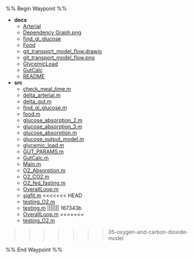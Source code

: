 %% Begin Waypoint %%
- **docs**
	- [Arterial](./docs/Arterial.md)
	- [Dependency Graph.png](./docs/Dependency%20Graph.png)
	- [find_gl_glucose](./docs/find_gl_glucose.md)
	- [Food](./docs/Food.md)
	- [git_transport_model_flow.drawio](./docs/git_transport_model_flow.drawio)
	- [git_transport_model_flow.png](./docs/git_transport_model_flow.png)
	- [GlycemicLoad](./docs/GlycemicLoad.md)
	- [GutCalc](./docs/GutCalc.md)
	- [README](./docs/README.md)
- **src**
	- [check_meal_time.m](./src/check_meal_time.m)
	- [delta_arterial.m](./src/delta_arterial.m)
	- [delta_gut.m](./src/delta_gut.m)
	- [find_gl_glucose.m](./src/find_gl_glucose.m)
	- [food.m](./src/food.m)
	- [glucose_absorption_2.m](./src/glucose_absorption_2.m)
	- [glucose_absorption_3.m](./src/glucose_absorption_3.m)
	- [glucose_absorption.m](./src/glucose_absorption.m)
	- [glucose_output_model.m](./src/glucose_output_model.m)
	- [glycemic_load.m](./src/glycemic_load.m)
	- [GUT_PARAMS.m](./src/GUT_PARAMS.m)
	- [GutCalc.m](./src/GutCalc.m)
	- [Main.m](./src/Main.m)
	- [O2_Absorption.m](./src/O2_Absorption.m)
	- [O2_CO2.m](./src/O2_CO2.m)
	- [O2_fed_fasting.m](./src/O2_fed_fasting.m)
	- [OverallLoop.m](./src/OverallLoop.m)
	- [sigfit.m](./src/sigfit.m)
<<<<<<< HEAD
	- [testing_O2.m](./src/testing_O2.m)
	- [testing.m](./src/testing.m)
||||||| 167343b
	- [OverallLoop.m](./src/OverallLoop.m)
=======
	- [testing_O2.m](./src/testing_O2.m)
>>>>>>> 35-oxygen-and-carbon-dioxide-model

%% End Waypoint %%
